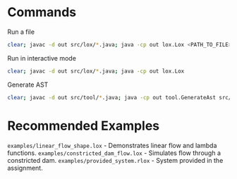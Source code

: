 # Commands

Run a file
```bash
clear; javac -d out src/lox/*.java; java -cp out lox.Lox <PATH_TO_FILE>
```

Run in interactive mode

```bash
clear; javac -d out src/lox/*.java; java -cp out lox.Lox
```

Generate AST
```bash
clear; javac -d out src/tool/*.java; java -cp out tool.GenerateAst src/lox
```

# Recommended Examples

`examples/linear_flow_shape.lox` - Demonstrates linear flow and lambda functions.
`examples/constricted_dam_flow.lox` - Simulates flow through a constricted dam.
`examples/provided_system.rlox` - System provided in the assignment.
